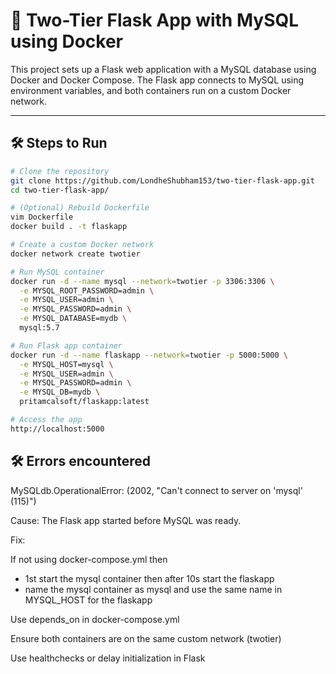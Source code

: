 # 🐋 Two-Tier Flask App with MySQL using Docker

This project sets up a Flask web application with a MySQL database using Docker and Docker Compose. The Flask app connects to MySQL using environment variables, and both containers run on a custom Docker network.

---

## 🛠️ Steps to Run

```bash
# Clone the repository
git clone https://github.com/LondheShubham153/two-tier-flask-app.git
cd two-tier-flask-app/

# (Optional) Rebuild Dockerfile
vim Dockerfile
docker build . -t flaskapp

# Create a custom Docker network
docker network create twotier

# Run MySQL container
docker run -d --name mysql --network=twotier -p 3306:3306 \
  -e MYSQL_ROOT_PASSWORD=admin \
  -e MYSQL_USER=admin \
  -e MYSQL_PASSWORD=admin \
  -e MYSQL_DATABASE=mydb \
  mysql:5.7

# Run Flask app container
docker run -d --name flaskapp --network=twotier -p 5000:5000 \
  -e MYSQL_HOST=mysql \
  -e MYSQL_USER=admin \
  -e MYSQL_PASSWORD=admin \
  -e MYSQL_DB=mydb \
  pritamcalsoft/flaskapp:latest

# Access the app
http://localhost:5000
```
## 🛠️ Errors encountered

MySQLdb.OperationalError: (2002, "Can't connect to server on 'mysql' (115)")

Cause: The Flask app started before MySQL was ready.

Fix:

If not using docker-compose.yml then 
- 1st start the mysql container then after 10s start the flaskapp
- name the mysql container as mysql and use the same name in MYSQL_HOST for the flaskapp

Use depends_on in docker-compose.yml

Ensure both containers are on the same custom network (twotier)

Use healthchecks or delay initialization in Flask
